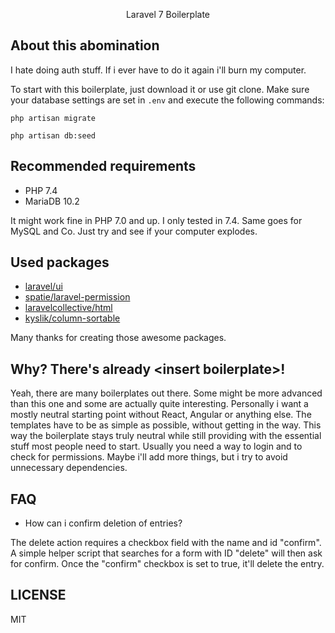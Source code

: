 <p align="center">Laravel 7 Boilerplate</p>

## About this abomination

I hate doing auth stuff. If i ever have to do it again i'll burn my computer.

To start with this boilerplate, just download it or use git clone. Make sure your database settings are set in `.env` and execute the following commands:

`php artisan migrate`

`php artisan db:seed`


## Recommended requirements

- PHP 7.4
- MariaDB 10.2

It might work fine in PHP 7.0 and up. I only tested in 7.4. Same goes for MySQL and Co. Just try and see if your computer explodes.


## Used packages

- [laravel/ui](https://github.com/laravel/ui)
- [spatie/laravel-permission](https://github.com/spatie/laravel-permission)
- [laravelcollective/html](https://github.com/LaravelCollective/html)
- [kyslik/column-sortable](https://github.com/Kyslik/column-sortable)

Many thanks for creating those awesome packages.


## Why? There's already \<insert boilerplate\>!

Yeah, there are many boilerplates out there. Some might be more advanced than this one and some are actually quite interesting. Personally i want a mostly neutral starting point without React, Angular or anything else. The templates have to be as simple as possible, without getting in the way. This way the boilerplate stays truly neutral while still providing with the essential stuff most people need to start. Usually you need a way to login and to check for permissions. Maybe i'll add more things, but i try to avoid unnecessary dependencies.

## FAQ

- How can i confirm deletion of entries?

The delete action requires a checkbox field with the name and id "confirm". A simple helper script that searches for a form with ID "delete" will then ask for confirm. Once the "confirm" checkbox is set to true, it'll delete the entry.

## LICENSE

MIT
